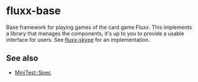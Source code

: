fluxx-base
==========

Base framework for playing games of the card game Fluxx. This implements a
library that manages the components, it's up to you to provide a usable
interface for users. See [fluxx-skype] for an implementation.

## See also

* [MiniTest::Spec](http://www.rubyinside.com/a-minitestspec-tutorial-elegant-spec-style-testing-that-comes-with-ruby-5354.html)


[fluxx-skype]: http://example.com
